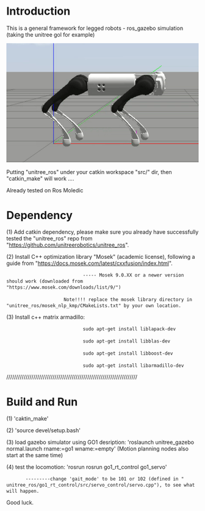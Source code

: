# **Introduction**

This is a general framework for legged robots - ros_gazebo simulation (taking the unitree gol for example)

![test_file](unitree_ros/test_pictures/bipedal_go1.png)





Putting "unitree_ros" under your catkin workspace "src/" dir, then "catkin_make" will work ....

Already tested on Ros Moledic


# **Dependency**

(1) Add catkin dependency, please make sure you already have successfully tested the "unitree_ros" repo from "https://github.com/unitreerobotics/unitree_ros".

(2) Install C++ optimization library "Mosek" (academic license), following a guide from "https://docs.mosek.com/latest/cxxfusion/index.html". 
                                
                                ----- Mosek 9.0.XX or a newer version should work (downloaded from "https://www.mosek.com/downloads/list/9/")

                         Note!!!! replace the mosek library directory in "unitree_ros/mosek_nlp_kmp/CMakeLists.txt" by your own location.  

(3) Install c++ matrix armadillo:

                                sudo apt-get install liblapack-dev
                                
                                sudo apt-get install libblas-dev
                                
                                sudo apt-get install libboost-dev
                                
                                sudo apt-get install libarmadillo-dev
                                
////////////////////////////////////////////////////////////////////

# **Build and Run**

(1) 'caktin_make'

(2) 'source devel/setup.bash'

(3) load gazebo simulator using GO1 desription: 'roslaunch unitree_gazebo normal.launch rname:=go1 wname:=empty' (Motion planning nodes also start at the same time)

(4) test the locomotion: 'rosrun rosrun go1_rt_control go1_servo'

           ---------change 'gait_mode' to be 101 or 102 (defined in " unitree_ros/go1_rt_control/src/servo_control/servo.cpp"), to see what will happen.
           
 Good luck.

